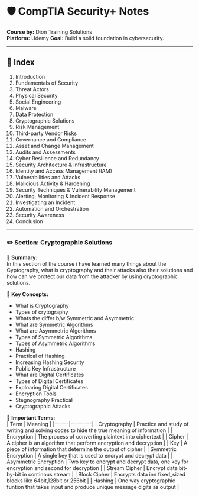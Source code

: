 # 🛡️ CompTIA Security+ Notes  
**Course by:** Dion Training Solutions  
**Platform:** Udemy 
**Goal:** Build a solid foundation in cybersecurity.


---

## 📘 Index

1. Introduction  
2. Fundamentals of Security  
3. Threat Actors  
4. Physical Security  
5. Social Engineering  
6. Malware  
7. Data Protection  
8. Cryptographic Solutions  
9. Risk Management  
10. Third-party Vendor Risks  
11. Governance and Compliance  
12. Asset and Change Management  
13. Audits and Assessments  
14. Cyber Resilience and Redundancy  
15. Security Architecture & Infrastructure  
16. Identity and Access Management (IAM)  
17. Vulnerabilities and Attacks  
18. Malicious Activity & Hardening  
19. Security Techniques & Vulnerability Management  
20. Alerting, Monitoring & Incident Response  
21. Investigating an Incident  
22. Automation and Orchestration  
23. Security Awareness  
24. Conclusion

---
### ✏️ Section: Cryptographic Solutions 

**📌 Summary:**  
In this section of the course i have learned many things about the Cyptography, what is cryptography and their attacks also their solutions and how can we protect our data from the attacker by using cryptographic solutions.

**🧠 Key Concepts:**  
- What is Cryptography
- Types of crytography
- Whats the differ b/w Symmetric and Asymmetric
- What are Symmetric Algorithms
- What are Asymmetric Algorithms
- Types of Symmetric Algorithms
- Types of Asymmetric Algorithms
- Hashing
- Practical of Hashing
- Increasing Hashing Security
- Public Key Infrastructure
- What are Digital Certificates
- Types of Digital Certificates
- Exploaring Digital Certificates
- Encryption Tools
- Stegnography Practical
- Cryptographic Attacks 


**🔑 Important Terms:**  
| Term | Meaning |
|------|---------|
|   Cryptography   |     Practice and study of writing and solving codes to hide the true meaning of information   |
|   Encryption   |    The process of converting plaintext into ciphertext     |
|   Cipher   |    A cipher is an algorithm that perform encryption and decryption     |
|   Key   |    A piece of information that determine the output of cipher     |
|   Symmetric Encryption   |    A single key that is used to encrypt and decrypt data     |
|   Asymmetric Encryption   |    Two key to encrypt and decrypt data, one key for encryption and second for decryption     |
|   Stream Cipher   |    Encrypt data bit-by-bit in continous stream     |
|   Block Cipher   |    Encrypts data inn fixed_sized blocks like 64bit,128bit or 256bit    |
|   Hashing   |    One way cryptographic funtion that takes input and produce unique message digits as output     |



